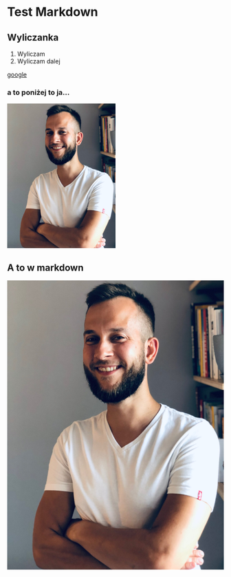 # Test Markdown

## Wyliczanka

1. Wyliczam
2. Wyliczam dalej

[google](www.google.pl)

### a to poniżej to ja...
<img src=./tk.jpg width=50% height=50%>

## A to w markdown

![](./tk.jpg)
